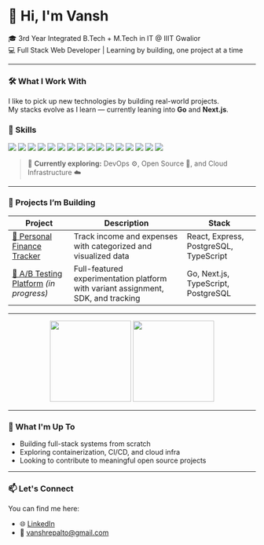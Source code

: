 # 👋 Hi, I'm Vansh

🎓 3rd Year Integrated B.Tech + M.Tech in IT @ IIIT Gwalior  
💻 Full Stack Web Developer | Learning by building, one project at a time

---

### 🛠️ What I Work With

I like to pick up new technologies by building real-world projects.  
My stacks evolve as I learn — currently leaning into **Go** and **Next.js**.

### 🧠 Skills

<p align="left">
  <!-- Frontend -->
  <img src="https://img.shields.io/badge/HTML5-E34F26?style=for-the-badge&logo=html5&logoColor=white" />
  <img src="https://img.shields.io/badge/CSS3-1572B6?style=for-the-badge&logo=css3&logoColor=white" />
  <img src="https://img.shields.io/badge/JavaScript-F7DF1E?style=for-the-badge&logo=javascript&logoColor=black" />
  <img src="https://img.shields.io/badge/TypeScript-3178C6?style=for-the-badge&logo=typescript&logoColor=white" />
  <img src="https://img.shields.io/badge/React-20232A?style=for-the-badge&logo=react&logoColor=61DAFB" />
  <img src="https://img.shields.io/badge/Next.js-000?style=for-the-badge&logo=nextdotjs&logoColor=white" />
  <img src="https://img.shields.io/badge/TailwindCSS-38B2AC?style=for-the-badge&logo=tailwind-css&logoColor=white" />
  <img src="https://img.shields.io/badge/Chart.js-F5788D?style=for-the-badge&logo=chartdotjs&logoColor=white" />

  <!-- Backend -->
  <img src="https://img.shields.io/badge/Node.js-339933?style=for-the-badge&logo=nodedotjs&logoColor=white" />
  <img src="https://img.shields.io/badge/Express-000?style=for-the-badge&logo=express&logoColor=white" />

  <!-- Databases -->
  <img src="https://img.shields.io/badge/MongoDB-47A248?style=for-the-badge&logo=mongodb&logoColor=white" />
  <img src="https://img.shields.io/badge/PostgreSQL-316192?style=for-the-badge&logo=postgresql&logoColor=white" />

  <!-- Languages -->
  <img src="https://img.shields.io/badge/Go-00ADD8?style=for-the-badge&logo=go&logoColor=white" />
  <img src="https://img.shields.io/badge/Rust-000?style=for-the-badge&logo=rust&logoColor=white" />
  <img src="https://img.shields.io/badge/C-00599C?style=for-the-badge&logo=c&logoColor=white" />
  <img src="https://img.shields.io/badge/C++-00599C?style=for-the-badge&logo=c%2B%2B&logoColor=white" />
</p>


>🧪 **Currently exploring:** DevOps ⚙️, Open Source 🌱, and Cloud Infrastructure ☁️

---

### 🚀 Projects I’m Building

| Project | Description | Stack |
|--------|-------------|-------|
| [💸 Personal Finance Tracker](https://github.com/1sh-repalto/finance-tracker) | Track income and expenses with categorized and visualized data | React, Express, PostgreSQL, TypeScript |
| [🧪 A/B Testing Platform](https://github.com/1sh-repalto/ab-testing-platform) *(in progress)* | Full-featured experimentation platform with variant assignment, SDK, and tracking | Go, Next.js, TypeScript, PostgreSQL |

---

<!-- GitHub Stats (optional visuals) -->
<p align="center">
  <img src="https://github-readme-stats.vercel.app/api?username=1sh-repalto&show_icons=true&hide_border=true&theme=dracula" height="165">
  <img src="https://github-readme-stats.vercel.app/api/top-langs/?username=1sh-repalto&layout=compact&hide_border=true&theme=dracula" height="165">
</p>

---

### 🌱 What I'm Up To

- Building full-stack systems from scratch
- Exploring containerization, CI/CD, and cloud infra
- Looking to contribute to meaningful open source projects

---

### 📫 Let's Connect

You can find me here:

- 🌐 [LinkedIn](https://www.linkedin.com/in/repalto/)
- 📧 [vanshrepalto@gmail.com](mailto:vanshrepalto@gmail.com)
